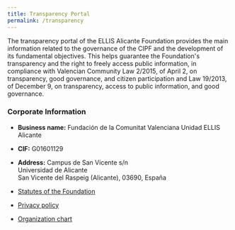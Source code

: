 ```yaml
---
title: Transparency Portal
permalink: /transparency
---
```


The transparency portal of the ELLIS Alicante Foundation provides the main information related to the governance of the CIPF and the development of its fundamental objectives. This helps guarantee the Foundation's transparency and the right to freely access public information, in compliance with Valencian Community Law 2/2015, of April 2, on transparency, good governance, and citizen participation and Law 19/2013, of December 9, on transparency, access to public information, and good governance.

### Corporate Information

* **Business name:**  Fundación de la Comunitat Valenciana Unidad ELLIS Alicante

* **CIF:**  G01601129

* **Address:** Campus de San Vicente s/n<br>
  Universidad de Alicante<br>
  San Vicente del Raspeig (Alicante), 03690, España

* [Statutes of the Foundation](statutes.es.md)

* [Privacy policy](privacy.en.md)

* [Organization chart](governance.en.md)

  

